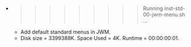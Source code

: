 * >>>>>>>>> Running inst-std-00-jwm-menu.sh ...
  * Add default standard menus in JWM.
  * Disk size = 3399388K. Space Used = 4K. Runtime = 00:00:00:01.
